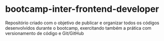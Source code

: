 # bootcamp-inter-frontend-developer
Repositório criado com o objetivo de publicar e organizar todos os códigos desenvolvidos durante o bootcamp, exercitando também a prática com versionamento de código e Git/GitHub
